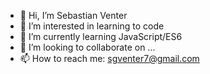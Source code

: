 - 👋 Hi, I’m Sebastian Venter
- 👀 I’m interested in learning to code
- 🌱 I’m currently learning JavaScript/ES6
- 💞️ I’m looking to collaborate on ...
- 📫 How to reach me: sgventer7@gmail.com

<!---
Seb7Voodoo/Seb7Voodoo is a ✨ special ✨ repository because its `README.md` (this file) appears on your GitHub profile.
You can click the Preview link to take a look at your changes.
--->
